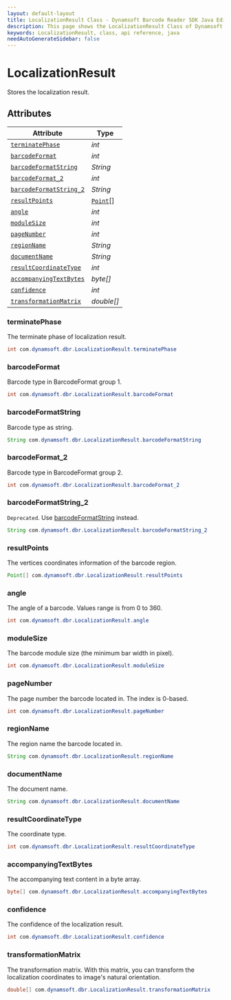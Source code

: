 ```yaml
---
layout: default-layout
title: LocalizationResult Class - Dynamsoft Barcode Reader SDK Java Edition API Reference
description: This page shows the LocalizationResult Class of Dynamsoft Barcode Reader SDK Java Edition API Reference.
keywords: LocalizationResult, class, api reference, java
needAutoGenerateSidebar: false
---
```



# LocalizationResult
Stores the localization result.
  

## Attributes
  
| Attribute | Type |
|---------- | ---- |
| [`terminatePhase`](#terminatephase) | *int* |
| [`barcodeFormat`](#barcodeformat) | *int* |
| [`barcodeFormatString`](#barcodeformatstring) | *String* |
| [`barcodeFormat_2`](#barcodeformat_2 ) | *int* |
| [`barcodeFormatString_2`](#barcodeformatstring_2) | *String* |
| [`resultPoints`](#resultpoints) | [`Point`](Point.md)\[\] |
| [`angle`](#angle) | *int* |
| [`moduleSize`](#modulesize) | *int* |
| [`pageNumber`](#pagenumber) | *int* |
| [`regionName`](#regionname) | *String* |
| [`documentName`](#documentname)| *String* |
| [`resultCoordinateType`](#resultcoordinatetype) | *int* |
| [`accompanyingTextBytes`](#accompanyingtextbytes) | *byte\[\]* |
| [`confidence`](#confidence) | *int* |
| [`transformationMatrix`](#transformationmatrix) | *double[]* |


### terminatePhase
The terminate phase of localization result.
```java
int com.dynamsoft.dbr.LocalizationResult.terminatePhase
```

### barcodeFormat
Barcode type in BarcodeFormat group 1.
```java
int com.dynamsoft.dbr.LocalizationResult.barcodeFormat
```

### barcodeFormatString
Barcode type as string.
```java
String com.dynamsoft.dbr.LocalizationResult.barcodeFormatString
```

### barcodeFormat_2
Barcode type in BarcodeFormat group 2.
```java
int com.dynamsoft.dbr.LocalizationResult.barcodeFormat_2
```

### barcodeFormatString_2
`Deprecated`. Use [barcodeFormatString](#barcodeformatstring) instead.
```java
String com.dynamsoft.dbr.LocalizationResult.barcodeFormatString_2
```

### resultPoints
The vertices coordinates information of the barcode region.
```java
Point[] com.dynamsoft.dbr.LocalizationResult.resultPoints
```

### angle
The angle of a barcode. Values range is from 0 to 360.
```java
int com.dynamsoft.dbr.LocalizationResult.angle
```

### moduleSize
The barcode module size (the minimum bar width in pixel).
```java
int com.dynamsoft.dbr.LocalizationResult.moduleSize
```

### pageNumber
The page number the barcode located in. The index is 0-based.
```java
int com.dynamsoft.dbr.LocalizationResult.pageNumber
```

### regionName
The region name the barcode located in.
```java
String com.dynamsoft.dbr.LocalizationResult.regionName
```

### documentName
The document name.
```java
String com.dynamsoft.dbr.LocalizationResult.documentName
```

### resultCoordinateType
The coordinate type.
```java
int com.dynamsoft.dbr.LocalizationResult.resultCoordinateType
```

### accompanyingTextBytes
The accompanying text content in a byte array.
```java
byte[] com.dynamsoft.dbr.LocalizationResult.accompanyingTextBytes
```

### confidence
The confidence of the localization result.
```java
int com.dynamsoft.dbr.LocalizationResult.confidence
```

### transformationMatrix

The transformation matrix. With this matrix, you can transform the localization coordinates to image's natural orientation.

```java
double[] com.dynamsoft.dbr.LocalizationResult.transformationMatrix
```
